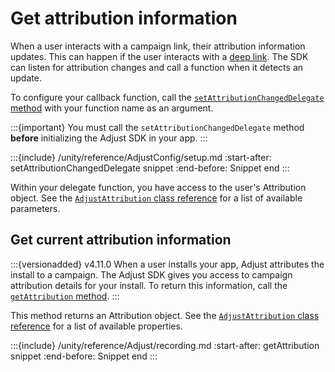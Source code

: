 # Get attribution information

When a user interacts with a campaign link, their attribution information updates. This can happen if the user interacts with a [deep link](https://help.adjust.com/en/article/deep-links). The SDK can listen for attribution changes and call a function when it detects an update.

To configure your callback function, call the [`setAttributionChangedDelegate` method](unity-setAttributionChangedDelegate-invocation) with your function name as an argument.

:::{important}
You must call the `setAttributionChangedDelegate` method **before** initializing the Adjust SDK in your app.
:::


:::{include} /unity/reference/AdjustConfig/setup.md
:start-after: setAttributionChangedDelegate snippet
:end-before: Snippet end
:::

Within your delegate function, you have access to the user's Attribution object. See the [`AdjustAttribution` class reference](/unity/reference/AdjustAttribution.md) for a list of available parameters.


## Get current attribution information

:::{versionadded} v4.11.0
When a user installs your app, Adjust attributes the install to a campaign. The Adjust SDK gives you access to campaign attribution details for your install. To return this information, call the [`getAttribution` method](unity-getAttribution-invocation).
:::

This method returns an Attribution object. See the [`AdjustAttribution` class reference](/unity/reference/AdjustAttribution.md) for a list of available properties.

:::{include} /unity/reference/Adjust/recording.md
:start-after: getAttribution snippet
:end-before: Snippet end
:::
